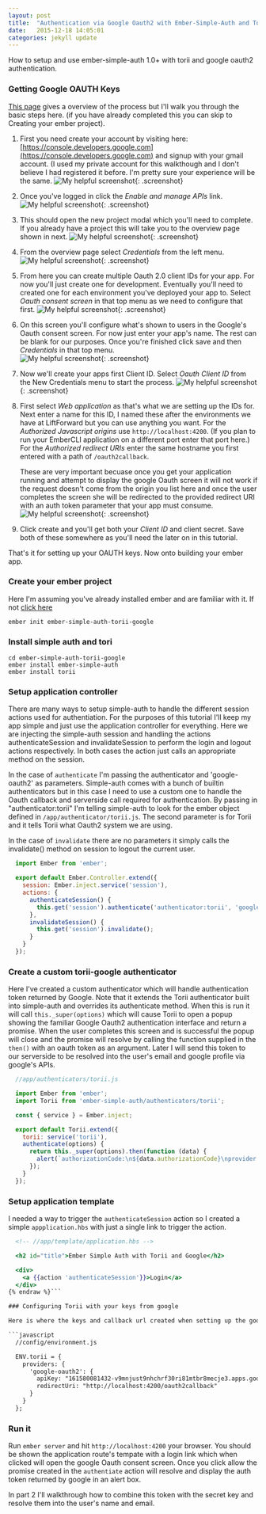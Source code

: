 ```yaml
---
layout: post
title:  "Authentication via Google Oauth2 with Ember-Simple-Auth and Torii - Part 1"
date:   2015-12-18 14:05:01
categories: jekyll update
---
```


How to setup and use ember-simple-auth 1.0+ with torii and google oauth2 authentication. 

###  Getting Google OAUTH Keys
 
 [This page](https://developers.google.com/identity/protocols/OAuth2) gives a overview of the process but I'll walk you through the basic steps here. (if you have already completed this you can skip to Creating your ember project).
 
1. First you need create your account by visiting here: [https://console.developers.google.com](https://console.developers.google.com) and signup with your gmail account. (I used my private account for this walkthough and I don't believe I had registered it before. I'm pretty sure your experience will be the same.
![My helpful screenshot](/assets/ember-simple-auth-torii-google-oauth2/google-oauth2-01.png){: .screenshot}
1. Once you've logged in click the *Enable and manage APIs* link.
![My helpful screenshot](/assets/ember-simple-auth-torii-google-oauth2/google-oauth2-02.png){: .screenshot}
1. This should open the new project modal which you'll need to complete. If you already have a project this will take you to the overview page shown in next. 
![My helpful screenshot](/assets/ember-simple-auth-torii-google-oauth2/google-oauth2-03.png){: .screenshot}
1. From the overview page select *Credentials* from the left menu.
![My helpful screenshot](/assets/ember-simple-auth-torii-google-oauth2/google-oauth2-04.png){: .screenshot}
1. From here you can create multiple Oauth 2.0 client IDs for your app. For now you'll just create one for development. Eventually you'll need to created one for each environment you've deployed your app to. Select *Oauth consent screen* in that top menu as we need to configure that first. 
![My helpful screenshot](/assets/ember-simple-auth-torii-google-oauth2/google-oauth2-05.png){: .screenshot}
1. On this screen you'll configure what's shown to users in the Google's Oauth consent screen. For now just enter your app's name. The rest can be blank for our purposes. Once you're finished click save and then *Credentials* in that top menu.  
![My helpful screenshot](/assets/ember-simple-auth-torii-google-oauth2/google-oauth2-06.png){: .screenshot}
1. Now we'll create your apps first Client ID. Select *Oauth Client ID* from the New Credentials menu to start the process.
![My helpful screenshot](/assets/ember-simple-auth-torii-google-oauth2/google-oauth2-07.png){: .screenshot}
1. First select *Web application* as that's what we are setting up the IDs for. Next enter a name for this ID, I named these after the environments we have at LiftForward but you can use anything you want. For the *Authorized Javascript origins* use `http://localhost:4200`. (If you plan to run your EmberCLI application on a different port enter that port here.) For the *Authorized redirect URIs* enter the same hostname you first entered with a path of `/oauth2callback`. 

    These are very important becuase once you get your application running and attempt to display the google Oauth screen it will not work if the request doesn't come from the origin you list here and once the user completes the screen she will be redirected to the provided redirect URI with an auth token parameter that your app must consume.
![My helpful screenshot](/assets/ember-simple-auth-torii-google-oauth2/google-oauth2-08.png){: .screenshot}
1. Click create and you'll get both your *Client ID* and client secret. Save both of these somewhere as you'll need the later on in this tutorial. 

That's it for setting up your OAUTH keys. Now onto building your ember app. 

### Create your ember project

Here I'm assuming you've already installed ember and are familiar with it. If not [click here](http://lmgtfy.com/?q=installing+ember)

```
ember init ember-simple-auth-torii-google
```

### Install simple auth and tori

```
cd ember-simple-auth-torii-google
ember install ember-simple-auth
ember install torii
```

###   Setup application controller

There are many ways to setup simple-auth to handle the different session actions used for authentiation. For the purposes of this tutorial I'll keep my app simple and just use the application controller for everything. Here we are injecting the simple-auth session and handling the actions authenticateSession and invalidateSession to perform the login and logout actions respectively. In both cases the action just calls an appropriate method on the session. 

In the case of ```authenticate``` I'm passing the authenticator and 'google-oauth2' as parameters. Simple-auth comes with a bunch of builtin authenticators but in this case I need to use a custom one to handle the Oauth callback and serverside call required for authentication. By passing in "authenticator:torii" I'm telling simple-auth to look for the ember object defined in ```/app/authenticator/torii.js```. The second parameter is for Torii and it tells Torii what Oauth2 system we are using. 

In the case of ```invalidate``` there are no parameters it simply calls the invalidate() method on session to logout the current user.

```javascript
  import Ember from 'ember';

  export default Ember.Controller.extend({
    session: Ember.inject.service('session'),
    actions: {
      authenticateSession() {
        this.get('session').authenticate('authenticator:torii', 'google-oauth2');
      },
      invalidateSession() {
        this.get('session').invalidate();
      }
    }
  });
```

### Create a custom torii-google authenticator
Here I've created a custom authenticator which will handle authentication token returned by Google. Note that it extends the Torii authenticator built into simple-auth and overrides its authenticate method. When this is run it will call `this._super(options)` which will cause Torii to open a popup showing the familiar Google Oauth2 authentication interface and return a promise. When the user completes this screen and is successful the popup will close and the promise will resolve by calling the function supplied in the `then()` with an oauth token as an argument. Later I will send this token to our serverside to be resolved into the user's email and google profile via google's APIs. 

```javascript
  //app/authenticators/torii.js

  import Ember from 'ember';
  import Torii from 'ember-simple-auth/authenticators/torii';

  const { service } = Ember.inject;

  export default Torii.extend({
    torii: service('torii'),
    authenticate(options) {
      return this._super(options).then(function (data) {
        alert(`authorizationCode:\n${data.authorizationCode}\nprovider: ${data.provider}\nredirectUri: ${data.redirectUri}`);
      });
    }
  });
```

### Setup application template

I needed a way to trigger the ```authenticateSession``` action so I created a simple ```appplication.hbs``` with just a single link to trigger the action.

```handlebars {% raw %}
  <!-- //app/template/application.hbs -->

  <h2 id="title">Ember Simple Auth with Torii and Google</h2>

  <div>
    <a {{action 'authenticateSession'}}>Login</a>
  </div>
{% endraw %}```

### Configuring Torii with your keys from google

Here is where the keys and callback url created when setting up the google app and api client come into play. I added the following hash to the ```//config/environment.js```. With these settings Torii will know what key to pass to Google when it visits the Google Oauth2 authentication page and where to redirect to after the user has authenticated.

```javascript
  //config/environment.js

  ENV.torii = {
    providers: {
      'google-oauth2': {
        apiKey: "161580081432-v9mnjust9nhchrf30ri81mtbr8mecje3.apps.googleusercontent.com",
        redirectUri: "http://localhost:4200/oauth2callback"
      }
    }
  };
```

### Run it

Run `ember server` and hit `http://localhost:4200` your browser. You should be shown the application route's tempate with a login link which when clicked will open the google Oauth consent screen. Once you click allow the promise created in the `authentiate` action will resolve and display the auth token returned by google in an alert box. 

In part 2 I'll walkthrough how to combine this token with the secret key and resolve them into the user's name and email. 

